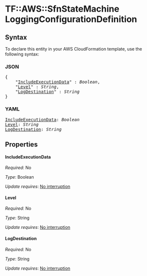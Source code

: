 # TF::AWS::SfnStateMachine LoggingConfigurationDefinition

## Syntax

To declare this entity in your AWS CloudFormation template, use the following syntax:

### JSON

<pre>
{
    "<a href="#includeexecutiondata" title="IncludeExecutionData">IncludeExecutionData</a>" : <i>Boolean</i>,
    "<a href="#level" title="Level">Level</a>" : <i>String</i>,
    "<a href="#logdestination" title="LogDestination">LogDestination</a>" : <i>String</i>
}
</pre>

### YAML

<pre>
<a href="#includeexecutiondata" title="IncludeExecutionData">IncludeExecutionData</a>: <i>Boolean</i>
<a href="#level" title="Level">Level</a>: <i>String</i>
<a href="#logdestination" title="LogDestination">LogDestination</a>: <i>String</i>
</pre>

## Properties

#### IncludeExecutionData

_Required_: No

_Type_: Boolean

_Update requires_: [No interruption](https://docs.aws.amazon.com/AWSCloudFormation/latest/UserGuide/using-cfn-updating-stacks-update-behaviors.html#update-no-interrupt)

#### Level

_Required_: No

_Type_: String

_Update requires_: [No interruption](https://docs.aws.amazon.com/AWSCloudFormation/latest/UserGuide/using-cfn-updating-stacks-update-behaviors.html#update-no-interrupt)

#### LogDestination

_Required_: No

_Type_: String

_Update requires_: [No interruption](https://docs.aws.amazon.com/AWSCloudFormation/latest/UserGuide/using-cfn-updating-stacks-update-behaviors.html#update-no-interrupt)

